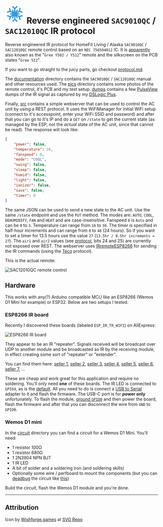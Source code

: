# ![Logo](data/favicon.svg) Reverse engineered `SAC9010QC` / `SAC12010QC` IR protocol
Reverse engineered IR protocol for HomeFit Living / Alaska `SAC9010QC` / `SAC12010QC` remote control based on an `NEC 756504012` IC. It is [apparently](https://aliexpress.com/wholesale?SearchText=Gree+Y512) also known as the "`Gree Y502 / Y512`" remote and the silkscreen on the PCB states "`Gree 5I2`".

If you want to go straight to the juicy parts, go checkout [protocol.md](protocol.md).

The [documentation](documentation) directory contains the `SAC9010QC` / `SAC12010QC` manual and other resources used. The [pics](pics) directory contains some photos of the remote control, it's PCB and my test setup. [dumps](dumps) contains a few [PulseView](https://sigrok.org/wiki/PulseView) dumps of the IR signal as captured by my [DSLogic Plus](https://aliexpress.com/item/33023055743.html).

Finally, [src](src) contains a simple webserver that can be used to control the AC unit by using a REST protocol. It uses the WiFiManager for initial WiFi setup (connect to it's accesspoint, enter your WiFi SSID and password) and after that you can go to it's IP and do a `GET` on `/state` to get the current state (as managed by the ESP, not the *actual* state of the AC unit, since that cannot be read). The response will look like:

```json
{
	"power": false,
	"temperature": 20,
	"fanspeed": 0,
	"mode": "COOL",
	"swing": false,
	"sleep": false,
	"humid": false,
	"light": false,
	"ionizer": false,
	"save": false,
	"timer": 0
}
```

The same JSON can be used to send a new state to the AC unit. Use the same `/state` endpoint and use the `PUT` method. The modes are: `AUTO`, `COOL`, `DEHUMIDIFY`, `FAN` and `HEAT` and are case-insensitive. Fanspeed `0` is `Auto` and can be `0` to `3`. Temperature can range from `16` to `30`. The timer is specified in half-hour increments and can range from `0` to `48` (24 hours). So if you want to set a timer for 13.5 hours use the value `27` (`13.5hr / 0.5hr increments = 27`). The `air1` and `air2` values (see [protocol](protocol.md), bits 24 and 25) are currently not exposed over REST. The webserver uses [IRremoteESP8266](https://github.com/crankyoldgit/IRremoteESP8266) for sending the IR commands (using the [Teco](https://github.com/crankyoldgit/IRremoteESP8266/blob/master/SupportedProtocols.md) protocol).

This is the actual remote:

<img src="https://github.com/RobThree/SAC12010QC/blob/main/pics/remote_front_closed.jpg?raw=true" alt="SAC12010QC remote control" width="250">

## Hardware

This works with any(?) Arduino compatible MCU like an ESP8266 (Wemos D1 Mini for example) or ESP32. Below are two setups I tested.

### ESP8266 IR board

Recently I discovered these boards (labeled `ESP_IR_TR_WIFI`) on AliExpress:

<img src="https://github.com/RobThree/SAC12010QC/blob/main/pics/esp8266_ir_module.jpg?raw=true" alt="ESP8266 IR board" width="250">

They appear to be an IR "repeater". Signals received will be broadcast over UDP to another module and be broadcasted as IR by the receiving module, in effect creating some sort of "repeater" or "extender".

You can find them here: [seller 1](https://aliexpress.com/item/1005006489153990.html), [seller 2](https://aliexpress.com/item/1005006782835490.html), [seller 3](https://aliexpress.com/item/1005006755657799.html), [seller 4](https://aliexpress.com/item/1005006794617042.html), [seller 5](https://aliexpress.com/item/1005006778208154.html), [seller 6](https://aliexpress.com/item/1005007181003707.html), [seller 7](https://aliexpress.com/item/1005007560761004.html), ...

These are cheap and work great for this application and require no soldering. You'll only need **one** of these boards. The IR LED is connected to `GPIO4`, as is the [default](blob/c1bd01e1315854d54fd1c1d8cddc4628a7dbf262/src/main.cpp#L11). All you need to do is connect a [USB to Serial](https://aliexpress.com/w/wholesale-usb-to-uart.html) adapter to it and flash the firmware. The USB-C port is for **power only** unfortunately. To flash the module, [ground `GPIO0`](pics/esp-12f.jpg) and then power the board, flash the firmware and after that you can disconnect the wire from `GND` to `GPIO0`.

### Wemos D1 mini

In the [circuit](circuit) directory you can find a circuit for a Wemos D1 Mini. You'll need:

* 1 resistor 100Ω
* 1 resistor 680Ω
* 1 2N3904 NPN BJT
* 1 IR LED
* A bit of solder and a soldering iron (and soldering skills)
* Optionally some wire / perfboard to mount the components (but you can [deadbug](https://en.wikipedia.org/wiki/Point-to-point_construction#%22Dead_bug%22_construction) the circuit like [this](circuit/wemos2.jpg))

Build the circuit, flash the Wemos D1 module and you're done.

---

## Attribution

Icon by [Wishforge.games](https://www.wishforge.games/?ref=svgrepo.com) at [SVG Repo](https://www.svgrepo.com/svg/390814/winter-snow-flake-cold-season-christmas)
